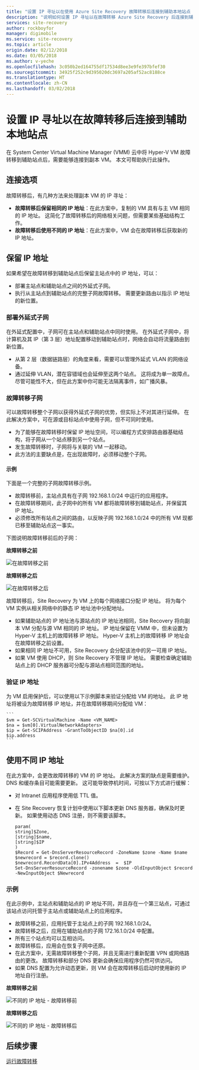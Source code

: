 ```yaml
---
title: "设置 IP 寻址以在使用 Azure Site Recovery 故障转移后连接到辅助本地站点 | Azure"
description: "说明如何设置 IP 寻址以在故障转移 Azure Site Recovery 后连接到辅助本地站点中的 VM。"
services: site-recovery
author: rockboyfor
manager: digimobile
ms.service: site-recovery
ms.topic: article
origin.date: 02/12/2018
ms.date: 03/05/2018
ms.author: v-yeche
ms.openlocfilehash: 3c050b2ed164755df17534d8ee3e9fe397bfef30
ms.sourcegitcommit: 34925f252c9d395020dc3697a205af52ac8188ce
ms.translationtype: HT
ms.contentlocale: zh-CN
ms.lasthandoff: 03/02/2018
---
```

# <a name="set-up-ip-addressing-to-connect-to-a-secondary-on-premises-site-after-failover"></a>设置 IP 寻址以在故障转移后连接到辅助本地站点

在 System Center Virtual Machine Manager (VMM) 云中将 Hyper-V VM 故障转移到辅助站点后，需要能够连接到副本 VM。 本文可帮助执行此操作。 

## <a name="connection-options"></a>连接选项

故障转移后，有几种方法来处理副本 VM 的 IP 寻址： 

- **故障转移后保留相同的 IP 地址**：在此方案中，复制的 VM 具有与主 VM 相同的 IP 地址。 这简化了故障转移后的网络相关问题，但需要某些基础结构工作。
- **故障转移后使用不同的 IP 地址**：在此方案中，VM 会在故障转移后获取新的 IP 地址。 

## <a name="retain-the-ip-address"></a>保留 IP 地址

如果希望在故障转移到辅助站点后保留主站点中的 IP 地址，可以：

- 部署主站点和辅助站点之间的外延式子网。
- 执行从主站点到辅助站点的完整子网故障转移。 需要更新路由以指示 IP 地址的新位置。

### <a name="deploy-a-stretched-subnet"></a>部署外延式子网

在外延式配置中，子网可在主站点和辅助站点中同时使用。 在外延式子网中，将计算机及其 IP（第 3 层）地址配置移动到辅助站点时，网络会自动将流量路由到新位置。 

- 从第 2 层（数据链路层）的角度来看，需要可以管理外延式 VLAN 的网络设备。
- 通过延伸 VLAN，潜在容错域也会延伸至这两个站点。 这将成为单一故障点。 尽管可能性不大，但在此方案中你可能无法隔离事件，如广播风暴。 

### <a name="fail-over-a-subnet"></a>故障转移子网

可以故障转移整个子网以获得外延式子网的优势，但实际上不对其进行延伸。 在此解决方案中，可在源或目标站点中使用子网，但不可同时使用。

- 为了能够在故障转移时保留 IP 地址空间，可以编程方式安排路由器基础结构，将子网从一个站点移到另一个站点。
- 发生故障转移时，子网将与关联的 VM 一起移动。
- 此方法的主要缺点是，在出现故障时，必须移动整个子网。

#### <a name="example"></a>示例

下面是一个完整的子网故障转移示例。 

- 故障转移前，主站点具有在子网 192.168.1.0/24 中运行的应用程序。
- 在故障转移期间，此子网中的所有 VM 都将故障转移到辅助站点，并保留其 IP 地址。 
- 必须修改所有站点之间的路由，以反映子网 192.168.1.0/24 中的所有 VM 现都已移至辅助站点这一事实。

下图说明故障转移前后的子网：

**故障转移之前**

![在故障转移之前](./media/hyper-v-vmm-networking/network-design2.png)

**故障转移之后**

![在故障转移之后](./media/hyper-v-vmm-networking/network-design3.png)

故障转移后，Site Recovery 为 VM 上的每个网络接口分配 IP 地址。 将为每个 VM 实例从相关网络中的静态 IP 地址池中分配地址。

- 如果辅助站点的 IP 地址池与源站点的 IP 地址池相同，Site Recovery 将向副本 VM 分配与源 VM 相同的 IP 地址。 IP 地址保留在 VMM 中，但未设置为 Hyper-V 主机上的故障转移 IP 地址。 Hyper-V 主机上的故障转移 IP 地址会在故障转移之前设置。
- 如果相同 IP 地址不可用，Site Recovery 会分配该池中的另一可用 IP 地址。
- 如果 VM 使用 DHCP，则 Site Recovery 不管理 IP 地址。 需要检查确定辅助站点上的 DHCP 服务器可分配与源站点相同范围的地址。

### <a name="validate-the-ip-address"></a>验证 IP 地址

为 VM 启用保护后，可以使用以下示例脚本来验证分配给 VM 的地址。 此 IP 地址将被设为故障转移 IP 地址，并在故障转移期间分配给 VM：

    ```
    $vm = Get-SCVirtualMachine -Name <VM_NAME>
    $na = $vm[0].VirtualNetworkAdapters>
    $ip = Get-SCIPAddress -GrantToObjectID $na[0].id
    $ip.address 
    ```

## <a name="use-a-different-ip-address"></a>使用不同 IP 地址

在此方案中，会更改故障转移的 VM 的 IP 地址。 此解决方案的缺点是需要维护。  DNS 和缓存条目可能需要更新。 这可能导致停机时间，可按以下方式进行缓解：

- 对 Intranet 应用程序使用低 TTL 值。
- 在 Site Recovery 恢复计划中使用以下脚本更新 DNS 服务器，确保及时更新。 如果使用动态 DNS 注册，则不需要该脚本。

    ```
    param(
    string]$Zone,
    [string]$name,
    [string]$IP
    )
    $Record = Get-DnsServerResourceRecord -ZoneName $zone -Name $name
    $newrecord = $record.clone()
    $newrecord.RecordData[0].IPv4Address  =  $IP
    Set-DnsServerResourceRecord -zonename $zone -OldInputObject $record -NewInputObject $Newrecord
    ```

### <a name="example"></a>示例 

在此示例中，主站点和辅助站点的 IP 地址不同，并且存在一个第三站点，可通过该站点访问托管于主站点或辅助站点上的应用程序。

- 故障转移之前，应用托管于主站点上的子网 192.168.1.0/24。
- 故障转移之后，应用在辅助站点的子网 172.16.1.0/24 中配置。
- 所有三个站点均可以互相访问。
- 故障转移后，应用会在恢复子网中还原。
- 在此方案中，无需故障转移整个子网，并且无需进行重新配置 VPN 或网络路由的更改。 故障转移和部分 DNS 更新会确保应用程序仍然可供访问。
- 如果 DNS 配置为允许动态更新，则 VM 会在故障转移后启动时使用新的 IP 地址自行注册。

**故障转移之前**

![不同的 IP 地址 - 故障转移前](./media/hyper-v-vmm-networking/network-design10.png)

**故障转移之后**

![不同的 IP 地址 - 故障转移后](./media/hyper-v-vmm-networking/network-design11.png)

## <a name="next-steps"></a>后续步骤

[运行故障转移](hyper-v-vmm-failover-failback.md)
<!-- Update_Description: update meta properties, wording update, update link -->